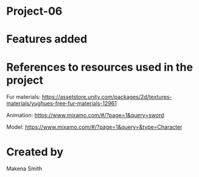 # Project-06

# Features added

# References to resources used in the project
Fur materials: https://assetstore.unity.com/packages/2d/textures-materials/yughues-free-fur-materials-12961

Animation: https://www.mixamo.com/#/?page=1&query=sword

Model: https://www.mixamo.com/#/?page=1&query=&type=Character

# Created by
Makena Smith
